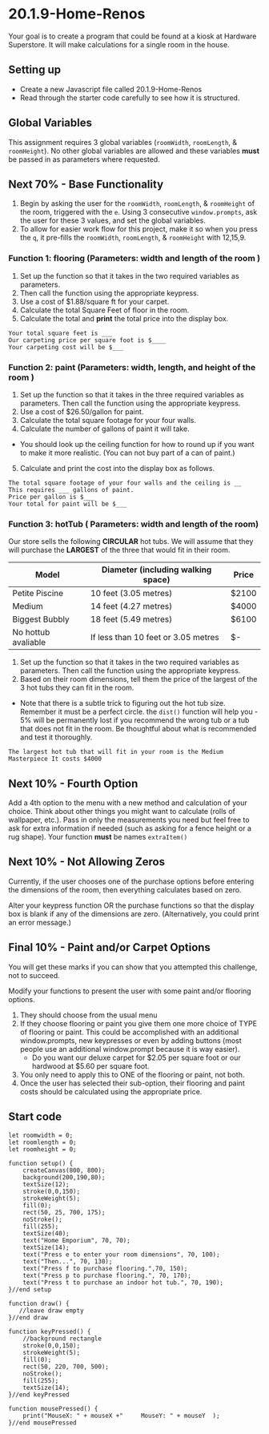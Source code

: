 # 20.1.9-Home-Renos

Your goal is to create a program that could be found at a kiosk at Hardware Superstore.  It will make calculations for a single room in the house.

## Setting up
- Create a new Javascript file called 20.1.9-Home-Renos
- Read through the starter code carefully to see how it is structured.

## Global Variables
This assignment requires 3 global variables (`roomWidth`, `roomLength`, & `roomHeight`). No other global variables are allowed and these variables **must** be passed in as parameters where requested.

## Next 70% - Base Functionality
1. Begin by asking the user for the `roomWidth`, `roomLength`, & `roomHeight` of the room, triggered with the `e`.  Using 3 consecutive `window.prompts`, ask the user for these 3 values, and set the global variables.
2. To allow for easier work flow for this project, make it so when you press the `q`, it pre-fills the  `roomWidth`, `roomLength`, & `roomHeight` with 12,15,9.

### Function 1: flooring (Parameters: width and length of the room )
1. Set up the function so that it takes in the two required variables as parameters.
2. Then call the function using the appropriate keypress.
3. Use a cost of $1.88/square ft for your carpet.
4. Calculate the total Square Feet of floor in the room.
5. Calculate the total and **print** the total price into the display box.
```
Your total square feet is ___
Our carpeting price per square foot is $____
Your carpeting cost will be $___
```


### Function 2: paint (Parameters: width, length, and height of the room )
1. Set up the function so that it takes in the three required variables as parameters.  Then call the function using the appropriate keypress.
2. Use a cost of $26.50/gallon for paint.
3. Calculate the total square footage for your four walls.
4. Calculate the number of gallons of paint it will take.
 - You should look up the ceiling function for how to round up if you want to make it more realistic.  (You can not buy part of a can of paint.)  
5. Calculate and print the cost into the display box as follows.
```
The total square footage of your four walls and the ceiling is __
This requires ___ gallons of paint.
Price per gallon is $___
Your total for paint will be $___
```
### Function 3: hotTub ( Parameters: width and length of the room)
Our store sells the following **CIRCULAR** hot tubs.  We will assume that they will purchase the **LARGEST** of the three that would fit in their room.

| Model          | Diameter (including walking space) | Price  |
|----------------|------------------------------------|--------|
| Petite Piscine | 10 feet (3.05 metres)              | $2100  |
| Medium         | 14 feet (4.27 metres)              | $4000  |
| Biggest Bubbly | 18 feet (5.49 metres)              | $6100  |
| No hottub avaliable | If less than 10 feet or 3.05 metres             | $-  |

1.  Set up the function so that it takes in the two required variables as parameters.  Then call the function using the appropriate keypress.
2.  Based on their room dimensions, tell them the price of the largest of the 3 hot tubs they can fit in the room.
   - Note that there is a subtle trick to figuring out the hot tub size.  Remember it must be a perfect circle. the `dist()` function will help you
    - 5% will be permanently lost if you recommend the wrong tub or a tub that does not fit in the room.  Be thoughtful about what is recommended and test it thoroughly.

```
The largest hot tub that will fit in your room is the Medium Masterpiece It costs $4000
```

## Next 10% - Fourth Option
Add a 4th option to the menu with a new method and calculation of your choice. Think about other things you might want to calculate (rolls of wallpaper, etc.).  Pass in only the measurements you need but feel free to ask for extra information if needed (such as asking for a fence height or a rug shape). Your function **must** be names `extraItem()`

## Next 10% - Not Allowing Zeros 
Currently, if the user chooses one of the purchase options before entering the dimensions of the room, then everything calculates based on zero.  

Alter your keypress function OR the purchase functions so that the display box is blank if any of the dimensions are zero.  (Alternatively, you could print an error message.)

## Final 10% - Paint and/or Carpet Options
You will get these marks if you can show that you attempted this challenge, not to succeed.

Modify your functions to present the user with some paint and/or flooring options. 
1. They should choose from the usual menu
2. If they choose flooring or paint you give them one more choice of TYPE of flooring or paint. This could be accomplished with an additional window.prompts, new keypresses or even by adding buttons (most people use an additional window.prompt because it is way easier).
    -  Do you want our deluxe carpet for $2.05 per square foot or our hardwood at $5.60 per square foot.
3. You only need to apply this to ONE of the flooring or paint, not both.
4. Once the user has selected their sub-option, their flooring and paint costs should be calculated using the appropriate price. 

## Start code
```
let roomwidth = 0;
let roomlength = 0;
let roomheight = 0;

function setup() {
    createCanvas(800, 800);
    background(200,190,80);
    textSize(12);
    stroke(0,0,150);
    strokeWeight(5);
    fill(0);
    rect(50, 25, 700, 175);
    noStroke();
    fill(255);
    textSize(40);
    text("Home Emporium", 70, 70);
    textSize(14);
    text("Press e to enter your room dimensions", 70, 100);
    text("Then...", 70, 130);
    text("Press f to purchase flooring.",70, 150);
    text("Press p to purchase flooring.", 70, 170);
    text("Press t to purchase an indoor hot tub.", 70, 190);   
}//end setup

function draw() {
   //leave draw empty
}//end draw

function keyPressed() {
    //background rectangle
    stroke(0,0,150);
    strokeWeight(5);
    fill(0);
    rect(50, 220, 700, 500);
    noStroke();
    fill(255);
    textSize(14);
}//end keyPressed

function mousePressed() {
    print("MouseX: " + mouseX +"     MouseY: " + mouseY  );
}//end mousePressed
```
